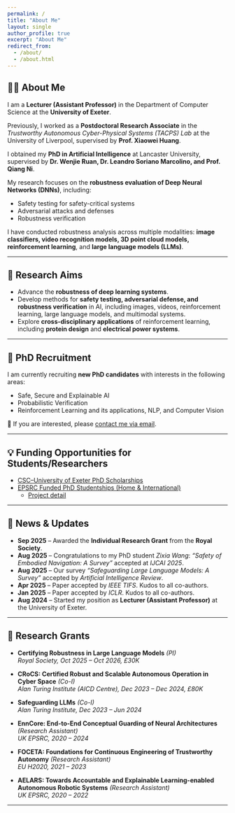 ```yaml
---
permalink: /
title: "About Me"
layout: single
author_profile: true
excerpt: "About Me"
redirect_from:
  - /about/
  - /about.html
---
```


## 👨‍🏫 About Me
I am a **Lecturer (Assistant Professor)** in the Department of Computer Science at the **University of Exeter**.  

Previously, I worked as a **Postdoctoral Research Associate** in the *Trustworthy Autonomous Cyber-Physical Systems (TACPS) Lab* at the University of Liverpool, supervised by **Prof. Xiaowei Huang**.  

I obtained my **PhD in Artificial Intelligence** at Lancaster University, supervised by **Dr. Wenjie Ruan, Dr. Leandro Soriano Marcolino, and Prof. Qiang Ni**.  

My research focuses on the **robustness evaluation of Deep Neural Networks (DNNs)**, including:  
- Safety testing for safety-critical systems  
- Adversarial attacks and defenses  
- Robustness verification  

I have conducted robustness analysis across multiple modalities: **image classifiers, video recognition models, 3D point cloud models, reinforcement learning**, and **large language models (LLMs)**.

---

## 🎯 Research Aims
- Advance the **robustness of deep learning systems**.  
- Develop methods for **safety testing, adversarial defense, and robustness verification** in AI, including images, videos, reinforcement learning, large language models, and multimodal systems.  
- Explore **cross-disciplinary applications** of reinforcement learning, including **protein design** and **electrical power systems**.  

---

## 📢 PhD Recruitment
I am currently recruiting **new PhD candidates** with interests in the following areas:  
- Safe, Secure and Explainable AI  
- Probabilistic Verification  
- Reinforcement Learning and its applications, NLP, and Computer Vision  

📧 If you are interested, please [contact me via email](mailto:carolinemu96@yahoo.com).

---

## 💡 Funding Opportunities for Students/Researchers
- [CSC–University of Exeter PhD Scholarships](https://www.exeter.ac.uk/study/pg-research/csc-scholarships/)  
- [EPSRC Funded PhD Studentships (Home & International)](https://www.exeter.ac.uk/study/pg-research/funding/phdfunding/epsrc-dtp-studentships/)  
  - [Project detail](https://www.exeter.ac.uk/v8media/recruitmentsites/documents/Robustness_Evaluation_in_Reinforcement_Learning_(Dr_Rohghui_Mu).pdf)
  
---

## 📰 News & Updates
- **Sep 2025** – Awarded the **Individual Research Grant** from the **Royal Society**.  
- **Aug 2025** – Congratulations to my PhD student *Zixia Wang*: *“Safety of Embodied Navigation: A Survey”* accepted at *IJCAI 2025*.  
- **Aug 2025** – Our survey *“Safeguarding Large Language Models: A Survey”* accepted by *Artificial Intelligence Review*.  
- **Apr 2025** – Paper accepted by *IEEE TIFS*. Kudos to all co-authors.  
- **Jan 2025** – Paper accepted by *ICLR*. Kudos to all co-authors.  
- **Aug 2024** – Started my position as **Lecturer (Assistant Professor)** at the University of Exeter.  

---

## 🔬 Research Grants
- **Certifying Robustness in Large Language Models** *(PI)*  
  *Royal Society, Oct 2025 – Oct 2026, £30K*  

- **CRoCS: Certified Robust and Scalable Autonomous Operation in Cyber Space** *(Co-I)*  
  *Alan Turing Institute (AICD Centre), Dec 2023 – Dec 2024, £80K*  

- **Safeguarding LLMs** *(Co-I)*  
  *Alan Turing Institute, Dec 2023 – Jun 2024*  

- **EnnCore: End-to-End Conceptual Guarding of Neural Architectures** *(Research Assistant)*  
  *UK EPSRC, 2020 – 2024*  

- **FOCETA: Foundations for Continuous Engineering of Trustworthy Autonomy** *(Research Assistant)*  
  *EU H2020, 2021 – 2023*  

- **AELARS: Towards Accountable and Explainable Learning-enabled Autonomous Robotic Systems** *(Research Assistant)*  
  *UK EPSRC, 2020 – 2022*  


---





